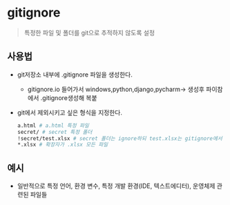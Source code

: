 # gitignore

> 특정한 파일 및 폴더를 git으로 추적하지 않도록 설정



## 사용법

* git저장소 내부에 .gitignore 파일을 생성한다.

  * gitignore.io 들어가서 windows,python,django,pycharm-> 생성후 파이참에서 .gitignore생성해 복붙

* git에서 제외시키고 싶은 형식을 지정한다.

  ```bash
  a.html # a.html 특정 파일
  secret/ # secret 특정 폴더
  !secret/test.xlsx # secret 폴더는 ignore하되 test.xlsx는 gitignore에서 제외(git으로 관리하겠음)
  *.xlsx # 확장자가 .xlsx 모든 파일
  ```

## 예시

* 일반적으로 특정 언어,  환경 변수, 특정 개발 환경(IDE, 텍스트에디터),  운영체제 관련된 파일들